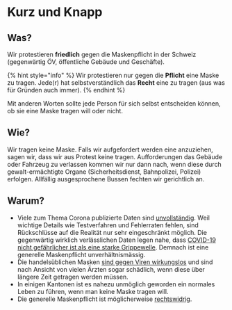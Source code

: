 # Kurz und Knapp

## Was?

Wir protestieren **friedlich** gegen die Maskenpflicht in der Schweiz \(gegenwärtig ÖV, öffentliche Gebäude und Geschäfte\).

{% hint style="info" %}
Wir protestieren nur gegen die **Pflicht** eine Maske zu tragen. Jede\(r\) hat selbstverständlich das **Recht** eine zu tragen \(aus was für Gründen auch immer\).
{% endhint %}

Mit anderen Worten sollte jede Person für sich selbst entscheiden können, ob sie eine Maske tragen will oder nicht.

## Wie?

Wir tragen keine Maske. Falls wir aufgefordert werden eine anzuziehen, sagen wir, dass wir aus Protest keine tragen. Aufforderungen das Gebäude oder Fahrzeug zu verlassen kommen wir nur dann nach, wenn diese durch gewalt-ermächtigte Organe \(Sicherheitsdienst, Bahnpolizei, Polizei\) erfolgen. Allfällig ausgesprochene Bussen fechten wir gerichtlich an.

## Warum?

* Viele zum Thema Corona publizierte Daten sind [unvollständig](die-details/unvollstaendige-daten.md). Weil wichtige Details wie Testverfahren und Fehlerraten fehlen, sind Rückschlüsse auf die Realität nur sehr eingeschränkt möglich. Die gegenwärtig wirklich verlässlichen Daten legen nahe, dass [COVID-19 nicht gefährlicher ist als eine starke Grippewelle](die-details/covid-19-vs-grippe.md). Demnach ist eine generelle Maskenpflicht unverhältnismässig.
* Die handelsüblichen Masken [sind gegen Viren wirkungslos](die-details/wirksamkeit-von-masken.md) und sind nach Ansicht von vielen Ärzten sogar schädlich, wenn diese über längere Zeit getragen werden müssen.
* In einigen Kantonen ist es nahezu unmöglich geworden ein normales Leben zu führen, wenn man keine Maske tragen will.
* Die generelle Maskenpflicht ist möglicherweise [rechtswidrig](die-details/rechtliches.md).

